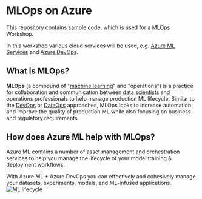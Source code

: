 # MLOps on Azure
This repository contains sample code, which is used for a [MLOps](https://en.wikipedia.org/wiki/MLOps) Workshop.

In this workshop various cloud services will be used, e.g. [Azure ML Services](https://azure.microsoft.com/en-us/services/machine-learning-service/) and [Azure DevOps](https://azure.microsoft.com/en-us/services/devops/).

## What is MLOps?
**MLOps** (a compound of "[machine learning](https://en.wikipedia.org/wiki/Machine_learning)" and "operations") is a practice for collaboration and communication between [data scientists](https://en.wikipedia.org/wiki/Data_scientists) and operations professionals to help manage production ML lifecycle.
Similar to the [DevOps](https://en.wikipedia.org/wiki/DevOps) or [DataOps](https://en.wikipedia.org/wiki/DataOps) approaches, MLOps looks to increase automation and improve the quality of production ML while also focusing on business and regulatory requirements.

## How does Azure ML help with MLOps?
Azure ML contains a number of asset management and orchestration services to help you manage the lifecycle of your model training & deployment workflows.

With Azure ML + Azure DevOps you can effectively and cohesively manage your datasets, experiments, models, and ML-infused applications.
![ML lifecycle](./media/ml-lifecycle.png)
